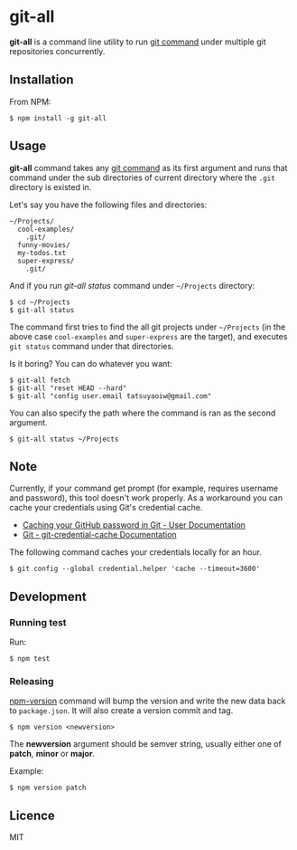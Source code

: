 # git-all

**git-all** is a command line utility to run [git command](https://git-scm.com/docs) under multiple git repositories concurrently.

## Installation

From NPM:

```
$ npm install -g git-all
```

## Usage

**git-all** command takes any [git command](https://git-scm.com/docs) as its first argument and runs that command under the sub directories of current directory where the `.git` directory is existed in.

Let's say you have the following files and directories:

```
~/Projects/
  cool-examples/
    .git/
  funny-movies/
  my-todos.txt
  super-express/
    .git/
```

And if you run *git-all status* command under `~/Projects` directory:

```
$ cd ~/Projects
$ git-all status
```

The command first tries to find the all git projects under `~/Projects` (in the above case `cool-examples` and `super-express` are the target), and executes `git status` command under that directories.

Is it boring? You can do whatever you want:

```
$ git-all fetch
$ git-all "reset HEAD --hard"
$ git-all "config user.email tatsuyaoiw@gmail.com"
```

You can also specify the path where the command is ran as the second argument.

```
$ git-all status ~/Projects
```

## Note

Currently, if your command get prompt (for example, requires username and password), this tool doesn't work properly. As a workaround you can cache your credentials using Git's credential cache.

- [Caching your GitHub password in Git - User Documentation](https://help.github.com/articles/caching-your-github-password-in-git/)
- [Git - git-credential-cache Documentation](https://git-scm.com/docs/git-credential-cache)

The following command caches your credentials locally for an hour.

```
$ git config --global credential.helper 'cache --timeout=3600'
```

## Development

### Running test

Run:

```
$ npm test
```

### Releasing

[npm-version](https://docs.npmjs.com/cli/version) command will bump the version and write the new data back to `package.json`. It will also create a version commit and tag.

```
$ npm version <newversion>
```

The **newversion** argument should be semver string, usually either one of **patch**, **minor** or **major**.

Example:

```
$ npm version patch
```

## Licence

MIT
